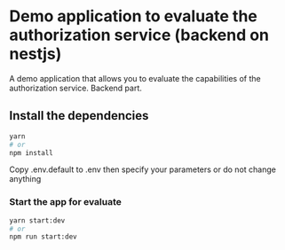 # Demo application to evaluate the authorization service (backend on nestjs)

A demo application that allows you to evaluate the capabilities of the authorization service. Backend part.

## Install the dependencies

```bash
yarn
# or
npm install
```

Copy .env.default to .env then specify your parameters or do not change anything

### Start the app for evaluate

```bash
yarn start:dev
# or
npm run start:dev
```

